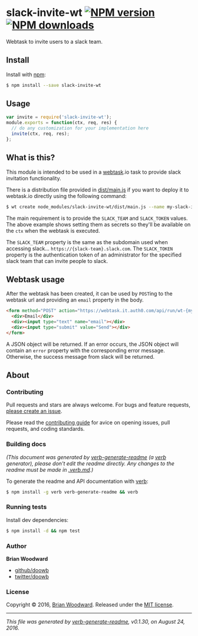 # slack-invite-wt [![NPM version](https://img.shields.io/npm/v/slack-invite-wt.svg?style=flat)](https://www.npmjs.com/package/slack-invite-wt) [![NPM downloads](https://img.shields.io/npm/dm/slack-invite-wt.svg?style=flat)](https://npmjs.org/package/slack-invite-wt)

Webtask to invite users to a slack team.

## Install

Install with [npm](https://www.npmjs.com/):

```sh
$ npm install --save slack-invite-wt
```

## Usage

```js
var invite = require('slack-invite-wt');
module.exports = function(ctx, req, res) {
  // do any customization for your implementation here
  invite(ctx, req, res);
};
```

## What is this?

This module is intended to be used in a [webtask](https://github.com/auth0/webtask-js).io task to provide slack invitation functionality.

There is a distribution file provided in [dist/main.js](dist/main.js) if you want to deploy it to webtask.io directly using the following command:

```bash
$ wt create node_modules/slack-invite-wt/dist/main.js --name my-slack-invite-name --secret SLACK_TEAM='my-slack-team' --secret SLACK_TOKEN='XXXXXXX'
```

The main requirement is to provide the `SLACK_TEAM` and `SLACK_TOKEN` values. The above example shows setting them as secrets so they'll be available on the `ctx` when the webtask is executed.

The `SLACK_TEAM` property is the same as the subdomain used when accessing slack... `https://{slack-team}.slack.com`.
The `SLACK_TOKEN` property is the authentication token of an administrator for the specified slack team that can invite people to slack.

## Webtask usage

After the webtask has been created, it can be used by `POST`ing to the webtask url and providing an `email` property in the body.

```html
<form method="POST" action="https://webtask.it.auth0.com/api/run/wt-{my-profile}-0/my-slack-invite-name?webtask_no_cache=1">
  <div>Email</div>
  <div><input type="text" name="email"></div>
  <div><input type="submit" value="Send"></div>
</form>
```

A JSON object will be returned. If an error occurs, the JSON object will contain an `error` property with the corresponding error message. Otherwise, the success message from slack will be returned.

## About

### Contributing

Pull requests and stars are always welcome. For bugs and feature requests, [please create an issue](../../issues/new).

Please read the [contributing guide](contributing.md) for avice on opening issues, pull requests, and coding standards.

### Building docs

_(This document was generated by [verb-generate-readme](https://github.com/verbose/verb-generate-readme) (a [verb](https://github.com/verbose/verb) generator), please don't edit the readme directly. Any changes to the readme must be made in [.verb.md](.verb.md).)_

To generate the readme and API documentation with [verb](https://github.com/verbose/verb):

```sh
$ npm install -g verb verb-generate-readme && verb
```

### Running tests

Install dev dependencies:

```sh
$ npm install -d && npm test
```

### Author

**Brian Woodward**

* [github/doowb](https://github.com/doowb)
* [twitter/doowb](http://twitter.com/doowb)

### License

Copyright © 2016, [Brian Woodward](https://github.com/doowb).
Released under the [MIT license](https://github.com/sellside/slack-invite-wt/blob/master/LICENSE).

***

_This file was generated by [verb-generate-readme](https://github.com/verbose/verb-generate-readme), v0.1.30, on August 24, 2016._
